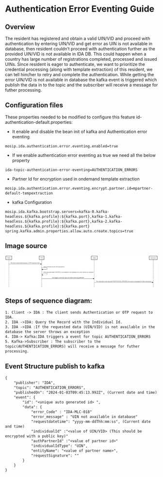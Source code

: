 # Authentication Error Eventing Guide

## Overview
The resident has registered and obtain a valid UIN/VID and proceed with authentication by entering UIN/VID and get error as UIN is not available in database, then resident couldn’t proceed with authentication further as the provided UIN/VID is not available in IDA DB.
This could happen when a country has large number of registrations completed, processed and issued UINs.
Since resident is eager to authenticate, we want to prioritize the credential processing (along with template extraction) of this resident, we can tell him/her to retry and complete the authentication.
While getting the error UIN/VID is not available in database the kafka event is triggered which publish the data in to the topic and the subscriber will receive a message for futher processing.

## Configuration files
These properties needed to be modified to configure this feature
id-authentication-default.properties: 

- It enable and disable the bean init of kafka and Authentication error eventing
```
mosip.ida.authentication.error.eventing.enabled=true
```

- If we enable authentication error eventing as true we need all the below property
```
ida-topic-authentication-error-eventing=AUTHENTICATION_ERRORS
```

- Partner Id for encryption used in ondemand template extraction
```
mosip.ida.authentication.error.eventing.encrypt.partner.id=mpartner-default-tempextraction
```

- kafka Configuration
```
mosip.ida.kafka.bootstrap.servers=kafka-0.kafka-headless.${kafka.profile}:${kafka.port},kafka-1.kafka-headless.${kafka.profile}:${kafka.port},kafka-2.kafka-headless.${kafka.profile}:${kafka.port}
spring.kafka.admin.properties.allow.auto.create.topics=true

```

## Image source

![Authentication_error_eventing](Images/Authentication_error_eventing.png)

## Steps of sequence diagram:
```
1. Client -> IDA : The client sends Authentication or OTP request to IDA.
2. IDA ->IDA: Query the Record with the Individual Id.
3. IDA ->IDA :If the requested data (UIN/VID) is not available in the database the server throws an exception
4. IDA-> Kafka:IDA triggers a event for topic AUTHENTICATION_ERRORS
5. Kafka->Subscriber : The subscriber to the topic(AUTHENTICATION_ERRORS) will receive a message for futher processing.

```
## Event Structure publish to kafka
```
{
	"publisher": "IDA",
	"topic": "AUTHENTICATION_ERRORS",
	"publishedOn": "2024-01-03T09:45:13.992Z", (Current date and time)
	"event": {
		"id": "<unique auto generated id> ",
		"data": {
			"error_Code" : "IDA-MLC-018"
			"error_message" : "UIN not available in database"
			"requestdatetime": "yyyy-mm-ddThh:mm:ss", (Current date and time)
			"individualId" :"<value of UIN/VID> (This should be encrypted with a public key)"
			"authPartnerId" :"<value of partner id>" 
			"individualIdType": "UIN",
			"entityName": "<value of partner name>",
			"requestSignature": ""
		}
	}
}
```

